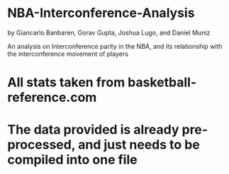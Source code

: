 # NBA-Interconference-Analysis
by Giancarlo Banbaren, Gorav Gupta, Joshua Lugo, and Daniel Muniz

An analysis on Interconference parity in the NBA, and its relationship with the interconference movement of players

# All stats taken from basketball-reference.com
# The data provided is already pre-processed, and just needs to be compiled into one file

